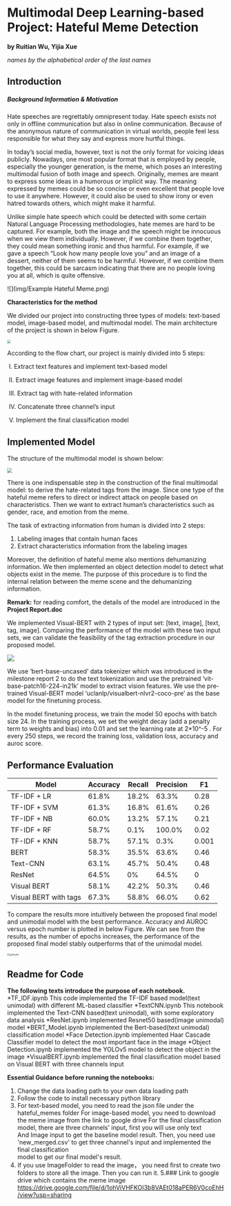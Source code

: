 # Multimodal Deep Learning-based Project: Hateful Meme Detection

**by Ruitian Wu, Yijia Xue**

*names by the alphabetical order of the last names*

## Introduction

##### Background Information & Motivation

Hate speeches are regrettably omnipresent today. Hate speech exists not only in offline communication but also in online communication. Because of the anonymous nature of communication in virtual worlds, people feel less responsible for what they say and express more hurtful things.

In today’s social media, however, text is not the only format for voicing ideas publicly. Nowadays, one most popular format that is employed by people, especially the younger generation, is the meme, which poses an interesting multimodal fusion of both image and speech. Originally, memes are meant to express some ideas in a humorous or implicit way. The meaning expressed by memes could be so concise or even excellent that people love to use it anywhere. However, it could also be used to show irony or even hatred towards others, which might make it harmful. 

Unlike simple hate speech which could be detected with some certain Natural Language Processing methodologies, hate memes are hard to be captured. For example, both the image and the speech might be innocuous when we view them individually. However, if we combine them together, they could mean something ironic and thus harmful. For example, if we gave a speech “Look how many people love you” and an image of a dessert, neither of them seems to be harmful. However, if we combine them together, this could be sarcasm indicating that there are no people loving you at all, which is quite offensive.

![](img/Example Hateful Meme.png)

**Characteristics for the method**

We divided our project into constructing three types of models: text-based model, image-based model, and multimodal model. The main architecture of the project is shown in below Figure.

<img src="img/Flowchart.png" style="zoom:50%;" />

According to the flow chart, our project is mainly divided into 5 steps: 

​			I. Extract text features and implement text-based model

​			II. Extract image features and implement image-based model

​			III. Extract tag with hate-related information 

​			IV. Concatenate three channel’s input 

​			V. Implement the final classification model

## Implemented Model 

The structure of the multimodal model is shown below:

<img src="img/Flowchart2.png" style="zoom:70%;" />

There is one indispensable step in the construction of the final multimodal model: to derive the hate-related tags from the image. Since one type of the hateful meme refers to direct or indirect attack on people based on characteristics. Then we want to extract human’s characteristics such as gender, race, and emotion from the meme. 

The task of extracting information from human is divided into 2 steps:

1. Labeling images that contain human faces
2. Extract characteristics information from the labeling images 

Moreover, the definition of hateful meme also mentions dehumanizing information. We then implemented an object detection model to detect what objects exist in the meme. The purpose of this procedure is to find the internal relation between the meme scene and the dehumanizing information. 

**Remark:** for reading comfort, the details of the model are introduced in the **Project Report.doc**

We implemented Visual-BERT with 2 types of input set: [text, image], [text, tag, image]. Comparing the performance of the model with these two input sets, we can validate the feasibility of the tag extraction procedure in our proposed model.

![](img/Model.png)

We use ‘bert-base-uncased’ data tokenizer which was introduced in the milestone report 2 to do the text tokenization and use the pretrained ‘vit-base-patch16-224-in21k’ model to extract vision features. We use the pre-trained Visual-BERT model ‘uclanlp/visualbert-nlvr2-coco-pre’ as the base model for the finetuning process.

In the model finetuning process, we train the model 50 epochs with batch size 24. In the training process, we set the weight decay (add a penalty term to weights and bias) into 0.01 and set the learning rate at 2*10^-5 . For every 250 steps, we record the training loss, validation loss, accuracy and auroc score.

## **Performance Evaluation**

| Model                    | Accuracy | Recall | Precision | F1    |
| ------------------------ | -------- | ------ | --------- | ----- |
| TF-IDF + LR              | 61.8%    | 18.2%  | 63.3%     | 0.28  |
| TF-IDF + SVM             | 61.3%    | 16.8%  | 61.6%     | 0.26  |
| TF-IDF + NB              | 60.0%    | 13.2%  | 57.1%     | 0.21  |
| TF-IDF + RF              | 58.7%    | 0.1%   | 100.0%    | 0.02  |
| TF-IDF + KNN             | 58.7%    | 57.1%  | 0.3%      | 0.001 |
| BERT                     | 58.3%    | 35.5%  | 63.6%     | 0.46  |
| Text-CNN                 | 63.1%    | 45.7%  | 50.4%     | 0.48  |
| ResNet                   | 64.5%    | 0%     | 64.5%     | 0     |
| Visual  BERT             | 58.1%    | 42.2%  | 50.3%     | 0.46  |
| Visual  BERT  with  tags | 67.3%    | 58.8%  | 66.0%     | 0.62  |

To compare the results more intuitively between the proposed final model and unimodal model with the best performance. Accuracy and AUROC versus epoch number is plotted in below Figure. We can see from the results, as the number of epochs increases, the performance of the proposed final model stably outperforms that of the unimodal model.

<img src="img/Result1.png" style="zoom:30%;" /><img src="img/Result2.png" alt="Result2" style="zoom:33%;" />

## Readme for Code

**The following texts introduce the purpose of each notebook.**
*TF_IDF.ipynb This code implemented the TF-IDF based model(text unimodal) with different ML-based classifier
*TextCNN.ipynb This notebook implemented the Text-CNN based(text unimodal), with some exploratory data analysis 
*ResNet.ipynb implemented Resnet50 based(image unimodal) model
*BERT_Model.ipynb implemented the Bert-based(text unimodal) classification model
*Face Detection.ipynb implemented Haar Cascade Classifier model to detect the most important face in the image
*Object Detection.ipynb implemented the YOLOv5 model to detect the object in the image
*VisualBERT.ipynb implemented the final classification model based on Visual BERT with three channels input

**Essential Guidance before running the notebooks:**

1. Change the data loading path to your own data loading path
2. Follow the code to install necessary python library
3. For text-based model, you need to read the json file under the hateful_memes folder
   For image-based model, you need to download the meme image from the link to google drive
   For the final classification model, there are three channels' input, first you will use only text       	       	        
   And Image input to get the baseline model result. 
   Then, you need use 'new_merged.csv' to get three channel's input and implemented the final classification    
   model to get our final model's result.
4. If you use ImageFolder to read the image， you need first to create two folders to store all the image. Then you can run it.
5.### Link to google drive which contains the meme image
https://drive.google.com/file/d/1ohViVHFKOI3b8VAEt018aPER6V0coEhH/view?usp=sharing

